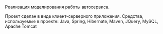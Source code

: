 Реализация моделирования работы автосервиса.

Проект сделан в виде клиент-серверного приложения.
Средства, используемые в проекте: Java, Spring, Hibernate, Maven, JQuery, MySQL, Apache Tomcat